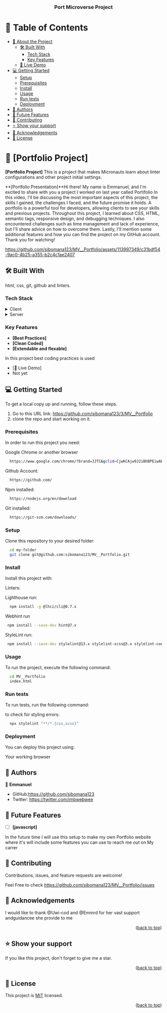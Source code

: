 <a name="readme-top"></a>

<div align="center">
  <br/>

  <h3><b>Port Microverse Project</b></h3>

</div>

# 📗 Table of Contents

- [📖 About the Project](#about-project)
  - [🛠 Built With](#built-with)
    - [Tech Stack](#tech-stack)
    - [Key Features](#key-features)
  - [🚀 Live Demo](#live-demo)
- [💻 Getting Started](#getting-started)
  - [Setup](#setup)
  - [Prerequisites](#prerequisites)
  - [Install](#install)
  - [Usage](#usage)
  - [Run tests](#run-tests)
  - [Deployment](#deployment)
- [👥 Authors](#authors)
- [🔭 Future Features](#future-features)
- [🤝 Contributing](#contributing)
- [⭐️ Show your support](#support)
- [🙏 Acknowledgements](#acknowledgements)  
- [📝 License](#license)

# 📖 [Portfolio Project] <a name="about-project"></a>

**[Portfolio Project]** This is a project that makes Micronauts learn about linter configurations and other project initial settings.

**[Portfolio Presentation]**Hi there! My name is Emmanuel, and I'm excited to share with you a project I worked on last year called Portifolio In this video, I'll be discussing the most important aspects of this project, the skills I gained, the challenges I faced, and the future promise it holds. A portfolio is a powerful tool for developers, allowing clients to see your skills and previous projects. Throughout this project, I learned about CSS, HTML, semantic tags, responsive design, and debugging techniques. I also encountered challenges such as time management and lack of experience, but I'll share advice on how to overcome them. Lastly, I'll mention some additional features and how you can find the project on my GitHub account. Thank you for watching!

https://github.com/sibomana123/MV__Portfolio/assets/113997349/c31bdf54-9ac0-4b25-a355-b2c4c1ae2407

## 🛠 Built With <a name="built-with"></a>

html, css, git, github and linters.

### Tech Stack <a name="tech-stack"></a>

<details>
  <summary>Client</summary>
  <ul>
    <li><a href="https://www.microverse.org/">HTML5</a></li>
    <li><a href="https://www.microverse.org/">CSS3</a></li>
  </ul>
</details>

<details>
  <summary>Server</summary>
  <ul>
    <li><a href="https://marketplace.visualstudio.com/items?itemName=ritwickdey.LiveServer">VS CODE Live Server Extension</a></li>
  </ul>
</details>

### Key Features <a name="key-features"></a>

- **[Best Practices]**
- **[Clean Coded]**
- **[Extendable and flexable]**

In this project best coding practices is used

 - [🚀 Live Demo] <br>
  -  Not yet 

  

## 💻 Getting Started <a name="getting-started"></a>

To get a local copy up and running, follow these steps.

1. Go to this URL link: https://github.com/sibomana123/3/MV__Portfolio
2. clone the repo and start working on it.

### Prerequisites

In order to run this project you need:

Google Chrome or another browser

```sh
  https://www.google.com/chrome/?brand=JJTC&gclid=CjwKCAjw9J2iBhBPEiwAErwpeSDcMFWiIQWj2u5GY6owZ7OaOHw7dYYCHW7uTR4kvYosNJYd4wt4VxoCiywQAvD_BwE&gclsrc=aw.ds
```

Github Account:

```sh
  https://github.com/
```

Npm installed:

```sh
  https://nodejs.org/en/download
```

Git installed:

```sh
  https://git-scm.com/downloads/
```

### Setup

Clone this repository to your desired folder:

```sh
  cd my-folder
  git clone git@github.com:sibomana123/MV__Portfolio.git
```

### Install

Install this project with:

Linters:

Lighthouse run:

```sh
  npm install -g @lhci/cli@0.7.x
```

Webhint run

```sh
 npm install --save-dev hint@7.x
```

StyleLint run:

```sh
 npm install --save-dev stylelint@13.x stylelint-scss@3.x stylelint-config-standard@21.x stylelint-csstree-validator@1.x
```

### Usage

To run the project, execute the following command:

```sh
  cd MV__Portfolio
  index.html
```

### Run tests

To run tests, run the following command:

to check for styling errors:

```sh
  npx stylelint "**/*.{css,scss}"
```

### Deployment

You can deploy this project using:

Your working browser 

## 👥 Authors <a name="authors"></a>

👤 **Emmanuel**

- GitHub:https://github.com/sibomana123
- Twitter: https://twitter.com/imbwebwee

 ## 🔭 Future Features <a name="future-features"></a>
- [ ]  **[javascript]**

 In the future time I will use this setup to make my own Portfolio website where it's will include some features you can use to reach me out on My carrer

## 🤝 Contributing <a name="contributing"></a>

Contributions, issues, and feature requests are welcome!

Feel Free to check https://github.com/sibomana123/MV__Portfolio/issues

## 🙏 Acknowledgements <a name="acknowledgement">

  I would like to thank @Uwi-cod and @Emmrd for her vast support andguidancee she provide to me  

<p align="right">(<a href="#readme-top">back to top</a>)</p>

## ⭐️ Show your support <a name="support"></a>

If you like this project, don't forget to give me a star.

<p align="right">(<a href="#readme-top">back to top</a>)</p>

## 📝 License <a name="license"></a>

This project is [MIT](MIT.md) licensed.

<p align="right">(<a href="#readme-top">back to top</a>)</p>
